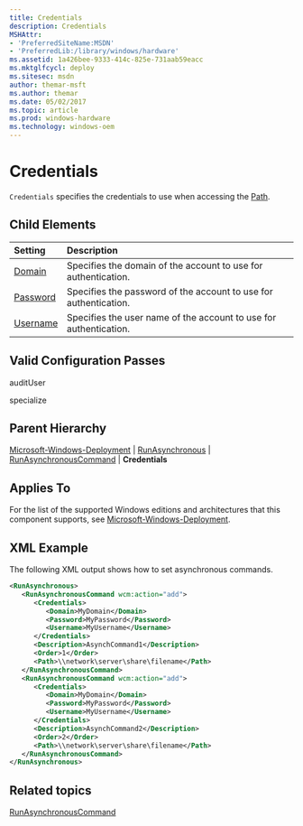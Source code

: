 ```yaml
---
title: Credentials
description: Credentials
MSHAttr:
- 'PreferredSiteName:MSDN'
- 'PreferredLib:/library/windows/hardware'
ms.assetid: 1a426bee-9333-414c-825e-731aab59eacc
ms.mktglfcycl: deploy
ms.sitesec: msdn
author: themar-msft
ms.author: themar
ms.date: 05/02/2017
ms.topic: article
ms.prod: windows-hardware
ms.technology: windows-oem
---
```

# Credentials

`Credentials` specifies the credentials to use when accessing the [Path](microsoft-windows-deployment-runasynchronous-runasynchronouscommand-path.md).

## Child Elements

| Setting                 | Description                                                                           |
|:------------------------|:--------------------------------------------------------------------------------------|
| [Domain](microsoft-windows-deployment-runasynchronous-runasynchronouscommand-credentials-domain.md) | Specifies the domain of the account to use for authentication. |
| [Password](microsoft-windows-deployment-runasynchronous-runasynchronouscommand-credentials-password.md) | Specifies the password of the account to use for authentication. |
| [Username](microsoft-windows-deployment-runasynchronous-runasynchronouscommand-credentials-username.md) | Specifies the user name of the account to use for authentication. |

## Valid Configuration Passes

auditUser

specialize

## Parent Hierarchy

[Microsoft-Windows-Deployment](microsoft-windows-deployment.md) | [RunAsynchronous](microsoft-windows-deployment-runasynchronous.md) | [RunAsynchronousCommand](microsoft-windows-deployment-runasynchronous-runasynchronouscommand.md) | **Credentials**

## Applies To

For the list of the supported Windows editions and architectures that this component supports, see [Microsoft-Windows-Deployment](microsoft-windows-deployment.md).

## XML Example

The following XML output shows how to set asynchronous commands.

```XML
<RunAsynchronous>
   <RunAsynchronousCommand wcm:action="add">
      <Credentials>
         <Domain>MyDomain</Domain>
         <Password>MyPassword</Password>
         <Username>MyUsername</Username>
      </Credentials>
      <Description>AsynchCommand1</Description>
      <Order>1</Order>
      <Path>\\network\server\share\filename</Path>
   </RunAsynchronousCommand>
   <RunAsynchronousCommand wcm:action="add">
      <Credentials>
         <Domain>MyDomain</Domain>
         <Password>MyPassword</Password>
         <Username>MyUsername</Username>
      </Credentials>
      <Description>AsynchCommand2</Description>
      <Order>2</Order>
      <Path>\\network\server\share\filename</Path>
   </RunAsynchronousCommand>
</RunAsynchronous>
```

## Related topics

[RunAsynchronousCommand](microsoft-windows-deployment-runasynchronous-runasynchronouscommand.md)
